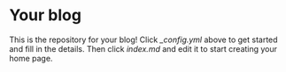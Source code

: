# Your blog

This is the repository for your blog! Click *_config.yml* above to get started and fill in the details. Then click *index.md* and edit it to start creating your home page.


